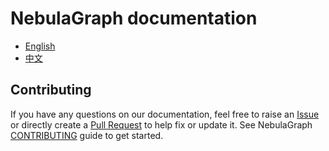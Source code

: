 # NebulaGraph documentation

- [English](https://docs.nebula-graph.io)
- [中文](https://docs.nebula-graph.com.cn/)

## Contributing

If you have any questions on our documentation, feel free to raise an [Issue](https://github.com/vesoft-inc/nebula-docs/issues) or directly create a [Pull Request](https://github.com/vesoft-inc/nebula-docs/pulls) to help fix or update it. See NebulaGraph [CONTRIBUTING](CONTRIBUTING.md) guide to get started.
